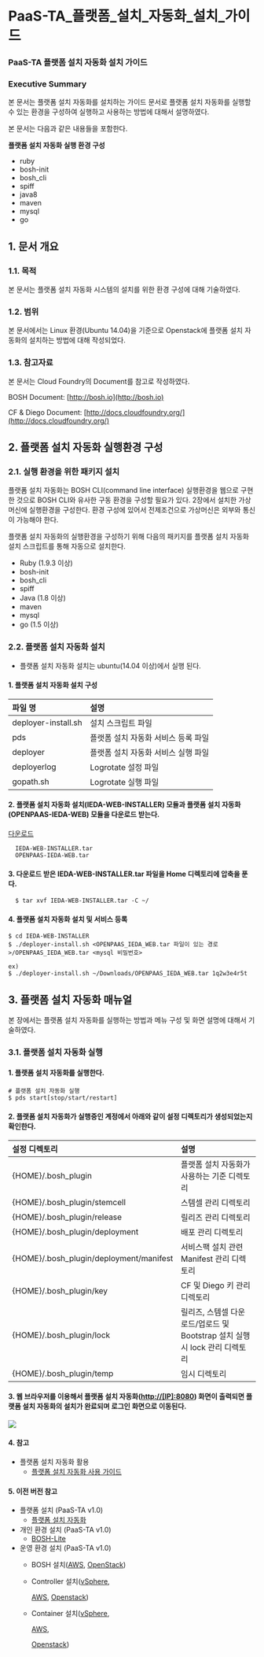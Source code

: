 # PaaS-TA\_플랫폼\_설치\_자동화\_설치\_가이드

### PaaS-TA 플랫폼 설치 자동화 설치 가이드

### Executive Summary

본 문서는 플랫폼 설치 자동화를 설치하는 가이드 문서로 플랫폼 설치 자동화를 실행할 수 있는 환경을 구성하여 실행하고 사용하는 방법에 대해서 설명하였다.

본 문서는 다음과 같은 내용들을 포함한다.

**플랫폼 설치 자동화 실행 환경 구성**

* ruby
* bosh-init
* bosh\_cli
* spiff
* java8
* maven
* mysql
* go

## 1.  문서 개요

### 1.1.  목적

본 문서는 플랫폼 설치 자동화 시스템의 설치를 위한 환경 구성에 대해 기술하였다.

### 1.2.  범위

본 문서에서는 Linux 환경\(Ubuntu 14.04\)을 기준으로 Openstack에 플랫폼 설치 자동화의 설치하는 방법에 대해 작성되었다.

### 1.3.  참고자료

본 문서는 Cloud Foundry의 Document를 참고로 작성하였다.

BOSH Document: [http://bosh.io](http://bosh.io)

CF & Diego Document: [http://docs.cloudfoundry.org/](http://docs.cloudfoundry.org/)

## 2.  플랫폼 설치 자동화 실행환경 구성

### 2.1. 실행 환경을 위한 패키지 설치

플랫폼 설치 자동화는 BOSH CLI\(command line interface\) 실행환경을 웹으로 구현한 것으로 BOSH CLI와 유사한 구동 환경을 구성할 필요가 있다. 2장에서 설치한 가상머신에 실행환경을 구성한다. 환경 구성에 있어서 전제조건으로 가상머신은 외부와 통신이 가능해야 한다.

플랫폼 설치 자동화의 실행환경을 구성하기 위해 다음의 패키지를 플랫폼 설치 자동화 설치 스크립트를 통해 자동으로 설치한다.

* Ruby \(1.9.3 이상\)
* bosh-init
* bosh\_cli
* spiff
* Java \(1.8 이상\)
* maven
* mysql
* go \(1.5 이상\)

### 2.2.  플랫폼 설치 자동화 설치

* 플랫폼 설치 자동화 설치는 ubuntu\(14.04 이상\)에서 실행 된다.

#### 1.  플랫폼 설치 자동화 설치 구성

| 파일 명 | 설명 |
| :--- | :--- |
| deployer-install.sh | 설치 스크립트 파일 |
| pds | 플랫폼 설치 자동화 서비스 등록 파일 |
| deployer | 플랫폼 설치 자동화 서비스 실행 파일 |
| deployerlog | Logrotate 설정 파일 |
| gopath.sh | Logrotate 실행 파일 |

#### 2.  플랫폼 설치 자동화 설치\(IEDA-WEB-INSTALLER\) 모듈과 플랫폼 설치 자동화\(OPENPAAS-IEDA-WEB\) 모듈을 다운로드 받는다.

[다운로드](https://paas-ta.kr/data/packages/2.0/PaaSTA-Env.zip)

```text
  IEDA-WEB-INSTALLER.tar
  OPENPAAS-IEDA-WEB.tar
```

#### 3.  다운로드 받은 IEDA-WEB-INSTALLER.tar 파일을 Home 디렉토리에 압축을 푼다.

```text
  $ tar xvf IEDA-WEB-INSTALLER.tar -C ~/
```

#### 4.  플랫폼 설치 자동화 설치 및 서비스 등록

```text
$ cd IEDA-WEB-INSTALLER
$ ./deployer-install.sh <OPENPAAS_IEDA_WEB.tar 파일이 있는 경로>/OPENPAAS_IEDA_WEB.tar <mysql 비밀번호>

ex)
$ ./deployer-install.sh ~/Downloads/OPENPAAS_IEDA_WEB.tar 1q2w3e4r5t
```

## 3.  플랫폼 설치 자동화 매뉴얼

본 장에서는 플랫폼 설치 자동화를 실행하는 방법과 메뉴 구성 및 화면 설명에 대해서 기술하였다.

### 3.1.  플랫폼 설치 자동화 실행

#### 1.  플랫폼 설치 자동화를 실행한다.

```text
# 플랫폼 설치 자동화 실행
$ pds start[stop/start/restart]
```

#### 2.  플랫폼 설치 자동화가 실행중인 계정에서 아래와 같이 설정 디렉토리가 생성되었는지 확인한다.

| 설정 디렉토리 | 설명 |
| :--- | :--- |
| {HOME}/.bosh\_plugin | 플랫폼 설치 자동화가 사용하는 기준 디렉토리 |
| {HOME}/.bosh\_plugin/stemcell | 스템셀 관리 디렉토리 |
| {HOME}/.bosh\_plugin/release | 릴리즈 관리 디렉토리 |
| {HOME}/.bosh\_plugin/deployment | 배포 관리 디렉토리 |
| {HOME}/.bosh\_plugin/deployment/manifest | 서비스팩 설치 관련 Manifest 관리 디렉토리 |
| {HOME}/.bosh\_plugin/key | CF 및 Diego 키 관리 디렉토리 |
| {HOME}/.bosh\_plugin/lock | 릴리즈, 스템셀 다운로드/업로드 및 Bootstrap 설치 실행 시 lock 관리 디렉토리 |
| {HOME}/.bosh\_plugin/temp | 임시 디렉토리 |

#### 3.  웹 브라우저를 이용해서 플랫폼 설치 자동화\([http://\[IP\]:8080](http://[IP]:8080)\) 화면이 출력되면 플랫폼 설치 자동화의 설치가 완료되며 로그인 화면으로 이동된다.

![](../../../.gitbook/assets/login.png)

#### 4. 참고

* 플랫폼 설치 자동화 활용
  * [플랫폼 설치 자동화 사용 가이드](../../use-guide/paas-ta_-_-_-_-_.md)

#### 5. 이전 버전 참고

* 플랫폼 설치 \(PaaS-TA v1.0\)
  * [플랫폼 설치 자동화](https://github.com/ilkwon-infranics/paasta_ta_major/tree/db53372ca102ae1fc212c97321019af99a6daf99/Documents-PaaSTA-1.0/blob/master/Install-Guide/Platform%20Install%20System/OpenPaaS_PaaSTA_Platform_Install_System_install_guide.md)
* 개인 환경 설치 \(PaaS-TA v1.0\)
  * [BOSH-Lite](https://github.com/ilkwon-infranics/paasta_ta_major/tree/db53372ca102ae1fc212c97321019af99a6daf99/Documents-PaaSTA-1.0/blob/master/Install-Guide/BOSH%20Lite/OpenPaaS_PaaSTA_BOSH_Lite_install_guide.md)
* 운영 환경 설치 \(PaaS-TA v1.0\)
  * BOSH 설치\([AWS](https://github.com/ilkwon-infranics/paasta_ta_major/tree/db53372ca102ae1fc212c97321019af99a6daf99/Documents-PaaSTA-1.0/blob/master/Install-Guide/BOSH/OpenPaaS_PaaSTA_BOSH_AWS_install_guide.md), [OpenStack](https://github.com/ilkwon-infranics/paasta_ta_major/tree/db53372ca102ae1fc212c97321019af99a6daf99/Documents-PaaSTA-1.0/blob/master/Install-Guide/BOSH/OpenPaaS_PaaSTA_BOSH_Openstack_install_guide.md)\)
  * Controller 설치\([vSphere](https://github.com/ilkwon-infranics/paasta_ta_major/tree/db53372ca102ae1fc212c97321019af99a6daf99/Documents-PaaSTA-1.0/blob/master/Install-Guide/Controller/Controller_vSphere_install_guide.md),

    [AWS](https://github.com/ilkwon-infranics/paasta_ta_major/tree/db53372ca102ae1fc212c97321019af99a6daf99/Documents-PaaSTA-1.0/blob/master/Install-Guide/Controller/Controller_AWS_install_guide.md), [Openstack](https://github.com/ilkwon-infranics/paasta_ta_major/tree/db53372ca102ae1fc212c97321019af99a6daf99/Documents-PaaSTA-1.0/blob/master/Install-Guide/Controller/Controller_Openstack_install_guide.md)\)

  * Container 설치\([vSphere](https://github.com/ilkwon-infranics/paasta_ta_major/tree/db53372ca102ae1fc212c97321019af99a6daf99/Documents-PaaSTA-1.0/blob/master/Install-Guide/Container/Container_vSphere_install_guide.md),

    [AWS](https://github.com/ilkwon-infranics/paasta_ta_major/tree/db53372ca102ae1fc212c97321019af99a6daf99/Documents-PaaSTA-1.0/blob/master/Install-Guide/Container/Container_AWS_install_guide.md),

    [Openstack](https://github.com/ilkwon-infranics/paasta_ta_major/tree/db53372ca102ae1fc212c97321019af99a6daf99/Documents-PaaSTA-1.0/blob/master/Install-Guide/Container/Container_Openstack_install_guide.md)\)

